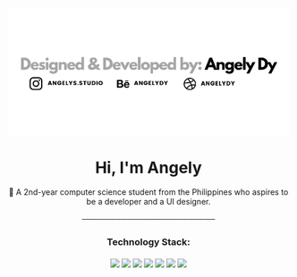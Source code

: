 <img align='center' src="banner.png">
<h1 align="center">
  Hi, I'm Angely
</h1>
<p align="center"> 
  🌱 A 2nd-year computer science student from the Philippines who aspires to be a developer and a UI designer.
</p>
<p align='center'>
  ────────────────────────
</p>
<h3 align='center'>
  Technology Stack:
  <br><br>
  <img src="https://img.icons8.com/color/48/000000/html-5--v1.png"/>
  <img src="https://img.icons8.com/color/48/000000/css3.png"/>
  <img src="https://img.icons8.com/color/48/000000/sass.png"/>
  <img src="https://img.icons8.com/color/48/000000/javascript--v1.png"/>
  <img src="https://img.icons8.com/color/48/000000/python--v1.png"/>
  <img src="https://img.icons8.com/color/48/000000/java-coffee-cup-logo--v1.png"/>
  <img src="https://img.icons8.com/color/48/000000/figma--v1.png"/>
</h3>
<br>
